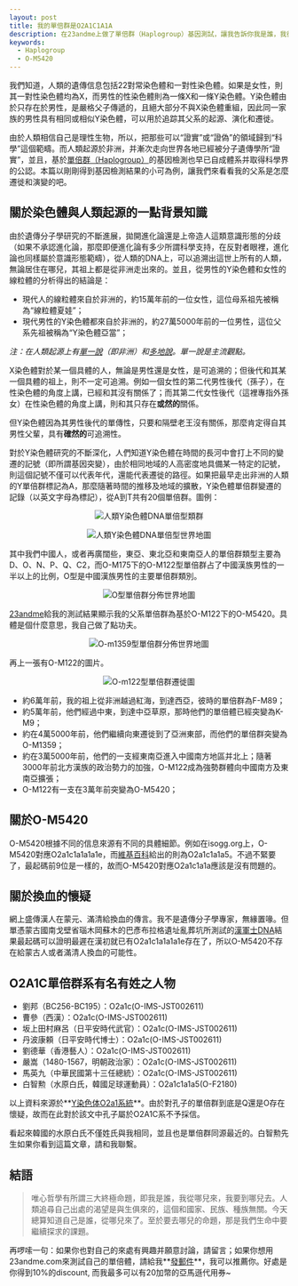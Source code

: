 ```yaml
---
layout: post
title: 我的單倍群是O2A1C1A1A
description: 在23andme上做了單倍群（Haplogroup）基因測試，讓我告訴你我是誰，我從哪兒來。
keywords:
  - Haplogroup
  - O-M5420
---
```


<p class="message">我們知道，人類的遺傳信息包括22對常染色體和一對性染色體。如果是女性，則其一對性染色體均為X，而男性的性染色體則為一條X和一條Y染色體。Y染色體由於只存在於男性，是嚴格父子傳遞的，且絕大部分不與X染色體重組，因此同一家族的男性具有相同或相似Y染色體，可以用於追踪其父系的起源、演化和遷徙。</p>

由於人類相信自己是理性生物，所以，把那些可以“證實”或“證偽”的領域歸到“科學”這個範疇。而人類起源於非洲，并漸次走向世界各地已經被分子遺傳學所“證實”，並且，基於[單倍群（Haplogroup）](https://zh.wikipedia.org/zh-tw/%E5%8D%95%E5%80%8D%E7%BE%A4)的基因檢測也早已自成體系并取得科學界的公認。本篇以剛剛得到基因檢測結果的小可為例，讓我們來看看我的父系是怎麼遷徙和演變的吧。

## 關於染色體與人類起源的一點背景知識

由於遺傳分子學研究的不斷進展，拋開進化論還是上帝造人這類意識形態的分歧（如果不承認進化論，那麼即便進化論有多少所謂科學支持，在反對者眼裡，進化論也同樣屬於意識形態範疇），從人類的DNA上，可以追溯出這世上所有的人類，無論居住在哪兒，其祖上都是從非洲走出來的。並且，從男性的Y染色體和女性的線粒體的分析得出的結論是：

* 現代人的線粒體來自於非洲的，約15萬年前的一位女性，這位母系祖先被稱為“線粒體夏娃”；
* 現代男性的Y染色體都來自於非洲的，約27萬5000年前的一位男性，這位父系先祖被稱為“Y染色體亞當”；

*注：在人類起源上有[單一說](https://zh.wikipedia.org/zh-tw/%E4%BA%BA%E7%B1%BB%E5%8D%95%E5%9C%B0%E8%B5%B7%E6%BA%90%E8%AF%B4)（即非洲）和[多地說](https://zh.wikipedia.org/wiki/%E4%BA%BA%E9%A1%9E%E5%A4%9A%E5%9C%B0%E8%B5%B7%E6%BA%90%E8%AA%AA)。單一說是主流觀點。*

X染色體對於某一個具體的人，無論是男性還是女性，是可追溯的；但後代和其某一個具體的祖上，則不一定可追溯。例如一個女性的第二代男性後代（孫子），在性染色體的角度上講，已經和其沒有關係了；而其第二代女性後代（這裡專指外孫女）在性染色體的角度上講，則和其只存在**或然的**關係。

但Y染色體因為其男性後代的單傳性，只要和隔壁老王沒有關係，那麼肯定得自其男性父輩，具有**確然的**可追溯性。

對於Y染色體研究的不斷深化，人們知道Y染色體在時間的長河中會打上不同的變遷的記號（即所謂基因突變），由於相同地域的人高密度地具備某一特定的記號，則這個記號不僅可以代表年代，還能代表遷徙的路徑。如果把最早走出非洲的人類的Y單倍群標記為A，那麼隨著時間的推移及地域的擴散，Y染色體單倍群變遷的記錄（以英文字母為標記），從A到T共有20個單倍群。圖例：

<p align="center"><img src="/blog/public/images/y-dna.png" alt="人類Y染色體DNA單倍型類群"></p>

<p align="center"><img src="/blog/public/images/dna-transfer.png" alt="人類Y染色體DNA單倍型世界地圖"></p>

其中我們中國人，或者再廣闊些，東亞、東北亞和東南亞人的單倍群類型主要為D、O、N、P、Q、C2，而O-M175下的O-M122型單倍群占了中國漢族男性的一半以上的比例，O型是中國漢族男性的主要單倍群類別。

<p align="center"><img src="/blog/public/images/o-haplogroup.png" alt="O型單倍群分佈世界地圖"></p>

[23andme](https://23andme.com)給我的測試結果顯示我的父系單倍群為基於O-M122下的O-M5420。具體是個什麼意思，我自己做了點功夫。

<p align="center"><img src="/blog/public/images/o-m1359.png" alt="O-m1359型單倍群分佈世界地圖"></p>

再上一張有O-M122的圖片。

<p align="center"><img src="/blog/public/images/o-m122.jpg" alt="O-m122型單倍群遷徙圖"></p>

* 約6萬年前，我的祖上從非洲越過紅海，到達西亞，彼時的單倍群為F-M89；
* 約5萬年前，他們經過中東，到達中亞草原，那時他們的單倍體已經突變為K-M9；
* 約在4萬5000年前，他們繼續向東遷徙到了亞洲東部，而他們的單倍群突變為O-M1359；
* 約在3萬5000年前，他們的一支經東南亞進入中國南方地區并北上；隨著3000年前北方漢族的政治勢力的加強，O-M122成為強勢群體向中國南方及東南亞擴張；
* O-M122有一支在3萬年前突變為O-M5420；

## 關於O-M5420

O-M5420根據不同的信息來源有不同的具體細節。例如在isogg.org上，O-M5420對應O2a1c1a1a1a1e，而[維基百科](https://en.wikipedia.org/wiki/Haplogroup_O-M175)給出的則為O2a1c1a1a5。不過不緊要了，最起碼前9位是一樣的，故而O-M5420對應O2a1c1a1a應該是沒有問題的。

## 關於換血的懷疑

網上盛傳漢人在蒙元、滿清給換血的傳言。我不是遺傳分子學專家，無緣置喙。但單憑蒙古國南戈壁省瑙木岡蘇木的巴彥布拉格遺址亂葬坑所測試的[漢軍士DNA](https://www.23mofang.com/community/topics/5afb8d3e4b05b150e3b4f4a9)結果最起碼可以證明最遲在漢初就已有O2a1c1a1a1a1e存在了，所以O-M5420不存在給蒙古人或者滿清人換血的可能性。

## O2A1C單倍群系有名有姓之人物

* 劉邦（BC256-BC195）：O2a1c(O-IMS-JST002611)
* 曹參（西漢）：O2a1c(O-IMS-JST002611)
* 坂上田村麻呂（日平安時代武官）：O2a1c(O-IMS-JST002611)
* 丹波康頼（日平安時代博士）：O2a1c(O-IMS-JST002611)
* 劉德華（香港藝人）：O2a1c(O-IMS-JST002611)
* 嚴嵩（1480-1567，明朝政治家）：O2a1c(O-IMS-JST002611)
* 馬英九（中華民國第十三任總統）：O2a1c(O-IMS-JST002611)
* 白智勲（水原白氏，韓國足球運動員）：O2a1c1a1a5(O-F2180)

以上資料來源於**[Y染色体O2a1系統](https://wiki3.jp/famousdna/page/54)**。由於對孔子的單倍群到底是Q還是O存在懷疑，故而在此對於該文中孔子屬於O2A1C系不予採信。

看起來韓國的水原白氏不僅姓氏與我相同，並且也是單倍群同源最近的。白智勲先生如果你看到這篇文章，請和我聯繫。

## 結語

> 唯心哲學有所謂三大終極命題，即我是誰，我從哪兒來，我要到哪兒去。人類追尋自己出處的渴望是與生俱來的，這個和國家、民族、種族無關。今天總算知道自己是誰，從哪兒來了。至於要去哪兒的命題，那是我們生命中要繼續探求的課題。

再啰嗦一句：如果你也對自己的來處有興趣并願意討論，請留言；如果你想用23andme.com來測試自己的單倍體，請給我**[發郵件](mailto:winwinsfu@gmail.com)**，我可以推薦你。好處是你得到10%的discount, 而我最多可以有20加幣的亞馬遜代用券~